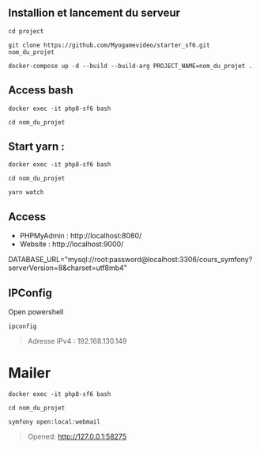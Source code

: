 ## Installion et lancement du serveur
```
cd project

git clone https://github.com/Myogamevideo/starter_sf6.git nom_du_projet

docker-compose up -d --build --build-arg PROJECT_NAME=nom_du_projet .
```

## Access bash
```
docker exec -it php8-sf6 bash

cd nom_du_projet
```

## Start yarn :
```
docker exec -it php8-sf6 bash

cd nom_du_projet

yarn watch
```

## Access 
- PHPMyAdmin : http://localhost:8080/
- Website : http://localhost:9000/

DATABASE_URL="mysql://root:password@localhost:3306/cours_symfony?serverVersion=8&charset=utf8mb4"

## IPConfig
Open powershell

```
ipconfig
```

> Adresse IPv4 : 192.168.130.149

# Mailer
```
docker exec -it php8-sf6 bash

cd nom_du_projet

symfony open:local:webmail
```

> Opened: http://127.0.0.1:58275
